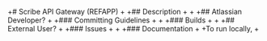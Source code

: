 +# Scribe API Gateway (REFAPP)
+
+## Description
+
+
+## Atlassian Developer?
+
+### Committing Guidelines
+
+
+### Builds
+
+
+## External User?
+
+### Issues
+
+
+### Documentation
+
+To run locally,
+